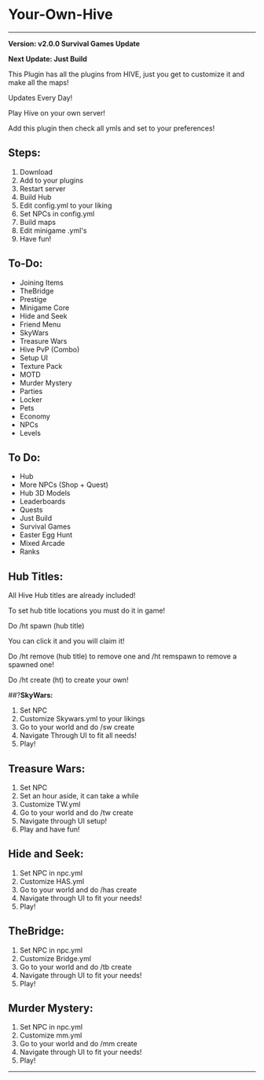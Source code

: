 # Your-Own-Hive

-----------------------------

**Version: v2.0.0 Survival Games Update**

**Next Update: Just Build**

This Plugin has all the plugins from HIVE, just you get to customize it and make all the maps!

Updates Every Day!

Play Hive on your own server!

Add this plugin then check all ymls and set to your preferences!

## **Steps:**

1. Download
2. Add to your plugins
3. Restart server
4. Build Hub
5. Edit config.yml to your liking
6. Set NPCs in config.yml
7. Build maps
8. Edit minigame .yml's
9. Have fun!

## **To-Do:**

- Joining Items
- TheBridge
- Prestige
- Minigame Core
- Hide and Seek
- Friend Menu
- SkyWars
- Treasure Wars
- Hive PvP (Combo)
- Setup UI
- Texture Pack
- MOTD
- Murder Mystery
- Parties
- Locker
- Pets
- Economy
- NPCs
- Levels

## **To Do:**

- Hub
- More NPCs (Shop + Quest)
- Hub 3D Models
- Leaderboards
- Quests
- Just Build
- Survival Games
- Easter Egg Hunt
- Mixed Arcade
- Ranks

## **Hub Titles:**

All Hive Hub titles are already included!

To set hub title locations you must do it in game!

Do /ht spawn (hub title)

You can click it and you will claim it!

Do /ht remove (hub title) to remove one and /ht remspawn to remove a spawned one!

Do /ht create (ht) to create your own!

##?**SkyWars:**

1. Set NPC
2. Customize Skywars.yml to your likings
3. Go to your world and do /sw create
4. Navigate Through UI to fit all needs!
5. Play!

## **Treasure Wars:**

1. Set NPC
2. Set an hour aside, it can take a while
3. Customize TW.yml
4. Go to your world and do /tw create
5. Navigate through UI setup!
6. Play and have fun!

## **Hide and Seek:**

1. Set NPC in npc.yml
2. Customize HAS.yml
3. Go to your world and do /has create
4. Navigate through UI to fit your needs!
5. Play!


## **TheBridge:**

1. Set NPC in npc.yml
2. Customize Bridge.yml
3. Go to your world and do /tb create
4. Navigate through UI to fit your needs!
5. Play!

## **Murder Mystery:**

1. Set NPC in npc.yml 
2. Customize mm.yml
3. Go to your world and do /mm create
4. Navigate through UI to fit your needs!
5. Play!

------------------------
